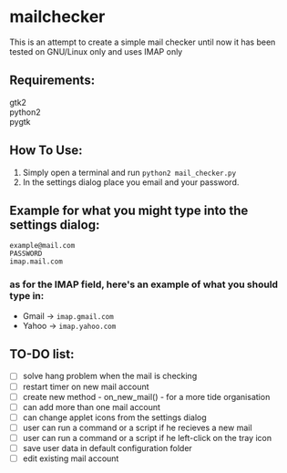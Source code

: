 # mailchecker
This is an attempt to create a simple mail checker
until now it has been tested on GNU/Linux only and uses IMAP only   

Requirements:
--------------
gtk2  
python2     
pygtk

How To Use:
------------
1. Simply open a terminal and run `python2 mail_checker.py`
2. In the settings dialog place you email and your password.

Example for what you might type into the settings dialog:
---------------------------------------------------
```
example@mail.com  
PASSWORD 
imap.mail.com
```
### as for the IMAP field, here's an example of what you should type in:
- Gmail -> `imap.gmail.com`	
- Yahoo -> `imap.yahoo.com` 

TO-DO list:
------------
- [ ] solve hang problem when the mail is checking
- [ ] restart timer on new mail account
- [ ] create new method - on_new_mail() - for a more tide organisation
- [ ] can add more than one mail account
- [ ] can change applet icons from the settings dialog
- [ ] user can run a command or a script if he recieves a new mail
- [ ] user can run a command or a script if he left-click on the tray icon
- [ ] save user data in default configuration folder
- [ ] edit existing mail account
